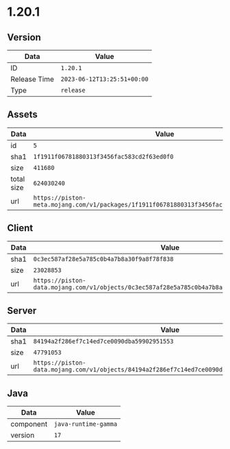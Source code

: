 # 1.20.1

## Version

|**Data**        | **Value**                 |
|----------------|-------------------------|
| ID   | ```1.20.1```   |
| Release Time   | ```2023-06-12T13:25:51+00:00```   |
| Type   | ```release```   |

## Assets

|**Data**        | **Value**                 |
|----------------|-------------------------|
| id   | ```5```   |
| sha1   | ```1f1911f06781880313f3456fac583cd2f63ed0f0```   |
| size   | ```411680```   |
| total size  | ```624030240```  |
| url       | ```https://piston-meta.mojang.com/v1/packages/1f1911f06781880313f3456fac583cd2f63ed0f0/5.json``` |

## Client

|**Data**        | **Value**                 |
|----------------|-------------------------|
| sha1   | ```0c3ec587af28e5a785c0b4a7b8a30f9a8f78f838```   |
| size   | ```23028853```   |
| url       | ```https://piston-data.mojang.com/v1/objects/0c3ec587af28e5a785c0b4a7b8a30f9a8f78f838/client.jar``` |

## Server

|**Data**        | **Value**                 |
|----------------|-------------------------|
| sha1   | ```84194a2f286ef7c14ed7ce0090dba59902951553```   |
| size   | ```47791053```   |
| url       | ```https://piston-data.mojang.com/v1/objects/84194a2f286ef7c14ed7ce0090dba59902951553/server.jar``` |

## Java

|**Data**        | **Value**                 |
|----------------|-------------------------|
| component   | ```java-runtime-gamma```   |
| version   | ```17```   |